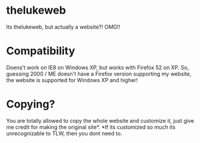 # thelukeweb
Its thelukeweb, but actually a website?! OMG!!

# Compatibility
Doens't work on IE8 on Windows XP, but works with Firefox 52 on XP. So, guessing 2000 / ME doesn't have a Firefox version supporting my website, the website is supported for Windows XP and higher!

# Copying?
You are totally allowed to copy the whole website and customize it, just give me credit for making the original site*. *If its customized so much its unrecognizable to TLW, then you dont need to.
